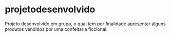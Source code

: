 # projetodesenvolvido
Projeto desenvolvido em grupo, o qual tem por finalidade apresentar alguns produtos vendidos por uma confeitaria ficcional.
